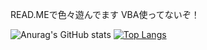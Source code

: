 READ.MEで色々遊んでます
VBA使ってないぞ！

![Anurag's GitHub stats](https://github-readme-stats.vercel.app/api?username=masayomitan&theme=onedark&show_icons=true)
[![Top Langs](https://github-readme-stats.vercel.app/api/top-langs/?username=masayomitan&theme=onedark
)](https://github.com/anuraghazra/github-readme-stats)

